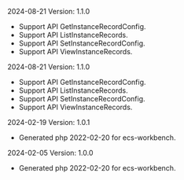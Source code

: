2024-08-21 Version: 1.1.0
- Support API GetInstanceRecordConfig.
- Support API ListInstanceRecords.
- Support API SetInstanceRecordConfig.
- Support API ViewInstanceRecords.


2024-08-21 Version: 1.1.0
- Support API GetInstanceRecordConfig.
- Support API ListInstanceRecords.
- Support API SetInstanceRecordConfig.
- Support API ViewInstanceRecords.


2024-02-19 Version: 1.0.1
- Generated php 2022-02-20 for ecs-workbench.

2024-02-05 Version: 1.0.0
- Generated php 2022-02-20 for ecs-workbench.

